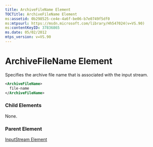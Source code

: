 ```yaml
---
title: ArchiveFileName Element
TOCTitle: ArchiveFileName Element
ms:assetid: 0b298525-ce4e-4a6f-be06-b7e0749f5df0
ms:mtpsurl: https://msdn.microsoft.com/library/Hh547024(v=VS.90)
ms:contentKeyID: 37836865
ms.date: 05/02/2012
mtps_version: v=VS.90
---
```


# ArchiveFileName Element

Specifies the archive file name that is associated with the input stream.

```xml
<ArchiveFileName>
  file-name
</ArchiveFileName>
```

### Child Elements

None.

### Parent Element

[InputStream Element](inputstream-element.md)
